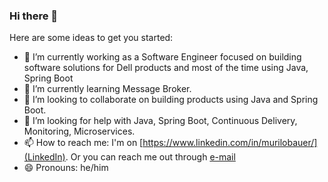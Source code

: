 ### Hi there 👋



Here are some ideas to get you started:

- 🔭 I’m currently working as a Software Engineer focused on building software solutions for Dell products and most of the time using Java, Spring Boot
- 🌱 I’m currently learning Message Broker.
- 👯 I’m looking to collaborate on building products using Java and Spring Boot.
- 🤔 I’m looking for help with Java, Spring Boot, Continuous Delivery, Monitoring, Microservices.
- 📫 How to reach me: I'm on [https://www.linkedin.com/in/murilobauer/](LinkedIn). Or you can reach me out through [e-mail](mailto:murilobauerc@gmail.com)
- 😄 Pronouns: he/him
